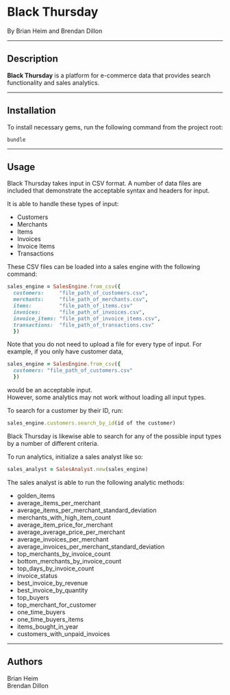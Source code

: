 # Black Thursday
By Brian Heim and Brendan Dillon
***
## Description
**Black Thursday** is a platform for e-commerce data that provides search
functionality and sales analytics.
***

## Installation
To install necessary gems, run the following command from the project root:
```
bundle
```
***

## Usage
Black Thursday takes input in CSV format. A number of data files are included
that demonstrate the acceptable syntax and headers for input.

It is able to handle these types of input:
* Customers
* Merchants
* Items
* Invoices
* Invoice Items
* Transactions

These CSV files can be loaded into a sales engine with the following command:
```ruby
sales_engine = SalesEngine.from_csv({
  customers:     "file_path_of_customers.csv",
  merchants:     "file_path_of_merchants.csv",
  items:         "file_path_of_items.csv"
  invoices:      "file_path_of_invoices.csv",
  invoice_items: "file_path_of_invoice_items.csv",
  transactions:  "file_path_of_transactions.csv"
  })
```

Note that you do not need to upload a file for every type of input.
For example, if you only have customer data,
```ruby
sales_engine = SalesEngine.from_csv({
  customers: "file_path_of_customers.csv"
  })
```
would be an acceptable input.  
However, some analytics may not work without loading all input types.

To search for a customer by their ID, run:
```ruby
sales_engine.customers.search_by_id(id of the customer)
```
Black Thursday is likewise able to search for any of the possible input types by a number of different criteria.

To run analytics, initialize a sales analyst like so:
```ruby
sales_analyst = SalesAnalyst.new(sales_engine)
```

The sales analyst is able to run the following analytic methods:
* golden_items
* average_items_per_merchant
* average_items_per_merchant_standard_deviation
* merchants_with_high_item_count
* average_item_price_for_merchant
* average_average_price_per_merchant
* average_invoices_per_merchant
* average_invoices_per_merchant_standard_deviation
* top_merchants_by_invoice_count
* bottom_merchants_by_invoice_count
* top_days_by_invoice_count
* invoice_status
* best_invoice_by_revenue
* best_invoice_by_quantity
* top_buyers
* top_merchant_for_customer
* one_time_buyers
* one_time_buyers_items
* items_bought_in_year
* customers_with_unpaid_invoices
***
## Authors
Brian Heim  
Brendan Dillon
